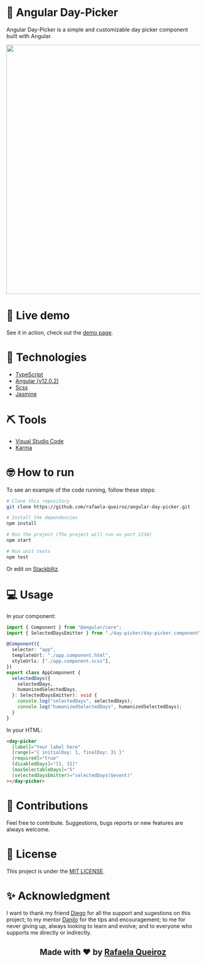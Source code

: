 # 📆 Angular Day-Picker

Angular Day-Picker is a simple and customizable day picker component built with Angular.

<p align="center">
  <img heigt="650" width="650" src="https://user-images.githubusercontent.com/42815135/120092072-bd8bd100-c0e6-11eb-9c81-ee06945ec824.gif">
</p>

# 📌 Live demo

See it in action, check out the [demo page](https://angular-day-picker.stackblitz.io).

# 🚀 Technologies

- [TypeScript](https://www.typescriptlang.org/)
- [Angular (v12.0.2)](https://angular.io/)
- [Scss](https://sass-lang.com/)
- [Jasmine](https://jasmine.github.io/)

# ⛏ Tools

- [Visual Studio Code](https://code.visualstudio.com/)
- [Karma](https://karma-runner.github.io/latest/index.html)

# 🤓 How to run

To see an example of the code running, follow these steps:

```bash
# Clone this repository
git clone https://github.com/rafaela-queiroz/angular-day-picker.git

# Install the dependencies
npm install

# Run the project (The project will run on port 1234)
npm start

# Run unit tests
npm test

```

Or edit on [Stackblitz](https://stackblitz.com/edit/angular-day-picker?file=src/app/day-picker/day-picker.component.ts).

# 💻 Usage

In your component:

```typescript
import { Component } from "@angular/core";
import { SelectedDaysEmitter } from "./day-picker/day-picker.component";

@Component({
  selector: "app",
  templateUrl: "./app.component.html",
  styleUrls: ["./app.component.scss"],
})
export class AppComponent {
  selectedDays({
    selectedDays,
    humanizedSelectedDays,
  }: SelectedDaysEmitter): void {
    console.log("selectedDays", selectedDays);
    console.log("humanizedSelectedDays", humanizedSelectedDays);
  }
}
```

In your HTML:

```html
<day-picker
  [label]="Your label here"
  [range]="{ initialDay: 1, finalDay: 31 }"
  [required]="true"
  [disabledDays]="[1, 31]"
  [maxSelectableDays]="5"
  (selectedDaysEmitter)="selectedDays($event)"
></day-picker>
```

# 🤝 Contributions

Feel free to contribute. Suggestions, bugs reports or new features are always welcome.

# 📔 License

This project is under the [MIT LICENSE](https://github.com/rafaela-queiroz/angular-day-picker/blob/master/LICENSE).

# ✨ Acknowledgment

I want to thank my friend [Diego](https://github.com/DiguyaDeveloper) for all the support and sugestions on this project; to my mentor [Danilo](https://github.com/danilocontini) for the tips and encouragement; to me for never giving up, always looking to learn and evolve; and to everyone who supports me directly or indirectly.

<h2 align="center">Made with ❤️ by <a href="https://www.linkedin.com/in/rafaelaqueiroz21/">Rafaela Queiroz</a></h2>
